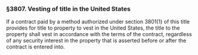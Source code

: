 ### §3807. Vesting of title in the United States ###

If a contract paid by a method authorized under section 3801(1) of this title provides for title to property to vest in the United States, the title to the property shall vest in accordance with the terms of the contract, regardless of any security interest in the property that is asserted before or after the contract is entered into.